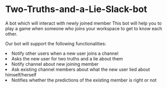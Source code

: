 # Two-Truths-and-a-Lie-Slack-bot
A bot which will interact with newly joined member 
This bot will help you to play a game when someone who joins your workspace to get to know each other.


Our bot will support the following functionalities:
<list symbol='dot'>
<li>Notify other users when a new user joins a channel</li>
<li>Asks the new user for two truths and a lie about them</li>
<li>Notify channel about new joining member</li>
<li>Ask existing channel members about what the new user lied about himself/herself</li>
<li>Notifies whether the predictions of the existing member is right or not</li>
  </list>
